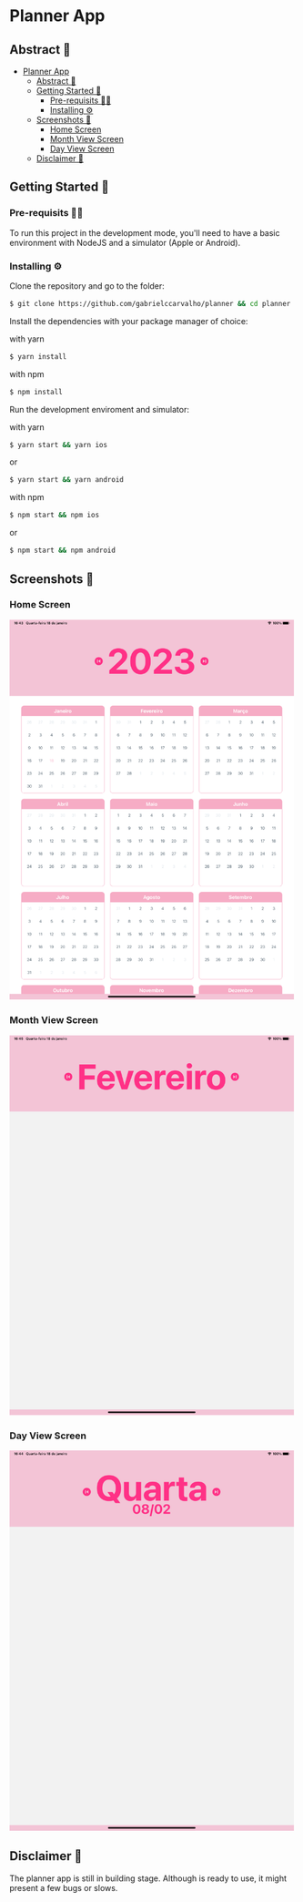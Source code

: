 # Planner App

## Abstract 🧭
- [Planner App](#planner-app)
  - [Abstract 🧭](#abstract-)
  - [Getting Started 🏁](#getting-started-)
    - [Pre-requisits ✋🏼](#pre-requisits-)
    - [Installing ⚙️](#installing-️)
  - [Screenshots 📸](#screenshots-)
    - [Home Screen](#home-screen)
    - [Month View Screen](#month-view-screen)
    - [Day View Screen](#day-view-screen)
  - [Disclaimer  📝](#disclaimer--)


## Getting Started 🏁

### Pre-requisits ✋🏼
To run this project in the development mode, you'll need to have a basic environment with NodeJS and a simulator (Apple or Android).

### Installing ⚙️

Clone the repository and go to the folder:

```bash
$ git clone https://github.com/gabrielccarvalho/planner && cd planner
```

Install the dependencies with your package manager of choice:

with yarn

```bash
$ yarn install
```

with npm

```bash
$ npm install
```

Run the development enviroment and simulator:

with yarn

```bash
$ yarn start && yarn ios
```

or 

```bash
$ yarn start && yarn android
```

with npm

```bash
$ npm start && npm ios
```

or

```bash
$ npm start && npm android
```

## Screenshots 📸
### Home Screen
<img src='./src/assets/screenshot01.png' alt='home screen' style='width: 500px;' /><br/>

### Month View Screen
<img src='./src/assets/screenshot02.png' alt='month view screen' style='width: 500px;' /><br/>

### Day View Screen
<img src='./src/assets/screenshot03.png' alt='day view screen' style='width: 500px;' /><br/>

## Disclaimer  📝
The planner app is still in building stage. Although is ready to use, it might present a few bugs or slows.

